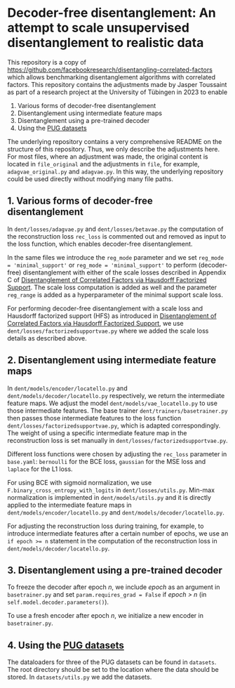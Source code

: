 # Decoder-free disentanglement: An attempt to scale unsupervised disentanglement to realistic data

This repository is a copy of https://github.com/facebookresearch/disentangling-correlated-factors which allows benchmarking disentanglement algorithms with correlated factors.
This repository contains the adjustments made by Jasper Toussaint as part of a research project at the University of Tübingen in 2023 to enable
1. Various forms of decoder-free disentanglement
2. Disentanglement using intermediate feature maps
3. Disentanglement using a pre-trained decoder
4. Using the [PUG datasets](https://github.com/facebookresearch/PUG)

<!-- enabling disentanglement without decoder, using intermediate feature maps and a pre-trained decoder. 
Moreover, the PUG datasets can be used for training. 
This repository contains a copy of the following repository: https://github.com/facebookresearch/disentangling-correlated-factors,
together with adjustments to enable-->
<!-- We quote from there: *The repository contains a general-purpose pytorch-based framework library and benchmarking suite to facilitate 
research on methods for learning disentangled representations. 
It was conceived especially for evaluating robustness under correlated factors, and contains all the code, benchmarks and method 
implementations used in the paper.*-->
The underlying repository contains a very comprehensive README on the structure of this repository. 
Thus, we only describe the adjustments here. 
For most files, where an adjustment was made, the original content is located in `file_original` and the adjustments in `file`, for example, 
`adagvae_original.py` and `adagvae.py`.
In this way, the underlying repository could be used directly without modifying many file paths.

## 1. Various forms of decoder-free disentanglement

In `dent/losses/adagvae.py` and `dent/losses/betavae.py` the computation of the reconstruction loss `rec_loss` is commented out and removed as 
input to the loss function, which enables decoder-free disentanglement.

In the same files we introduce the `reg_mode` parameter and we set `reg_mode = 'minimal_support'` or  `reg_mode = 'minimal_support'` 
to perform (decoder-free) disentanglement with either of the scale losses described in Appendix C of 
[Disentanglement of Correlated Factors via Hausdorff Factorized Support](https://openreview.net/forum?id=OKcJhpQiGiX). 
The scale loss computation is added as well and the parameter `reg_range` is added as a hyperparameter of the minimal support scale loss.

For performing decoder-free disentanglement with a scale loss and Hausdorff factorized support (HFS) as introduced in 
[Disentanglement of Correlated Factors via Hausdorff Factorized Support](https://openreview.net/forum?id=OKcJhpQiGiX), we use 
`dent/losses/factorizedsupportvae.py` where we added the scale loss details as described above.

## 2. Disentanglement using intermediate feature maps

In `dent/models/encoder/locatello.py` and `dent/models/decoder/locatello.py` respectively, we return the intermediate feature maps. We adjust the model `dent/models/vae_locatello.py` to use those intermediate features. The base trainer `dent/trainers/basetrainer.py` then passes those intermediate features to the loss function `dent/losses/factorizedsupportvae.py`, which is adapted correspondingly. The weight of using a specific intermediate feature map in the reconstruction loss is set manually in `dent/losses/factorizedsupportvae.py`.

Different loss functions were chosen by adjusting the `rec_loss` parameter in `base.yaml`: `bernoulli` for the BCE loss, `gaussian` for the MSE loss and `laplace` for the L1 loss. 
<!-- This determines the distribution parameter of reconstruction_loss in losses/utils.py -->

For using BCE with sigmoid normalization, we use `F.binary_cross_entropy_with_logits` in `dent/losses/utils.py`. Min-max normalization is implemented in `dent/models/utils.py` and it is directly applied to the intermediate feature maps in `dent/models/encoder/locatello.py` and `dent/models/decoder/locatello.py`.

For adjusting the reconstruction loss during training, for example, to introduce intermediate features after a certain number of epochs, we use an `if epoch >= n` statement in the computation of the reconstruction loss in `dent/models/decoder/locatello.py`. 

## 3. Disentanglement using a pre-trained decoder

To freeze the decoder after epoch *n*, we include *epoch* as an argument in `basetrainer.py` and set `param.requires_grad = False` if *epoch > n* (in `self.model.decoder.parameters()`).

To use a fresh encoder after epoch *n*, we initialize a new encoder in `basetrainer.py`. 

## 4. Using the [PUG datasets](https://github.com/facebookresearch/PUG)

The dataloaders for three of the PUG datasets can be found in `datasets`. The root directory should be set to the location where the data should be stored. In `datasets/utils.py` we add the datasets.

